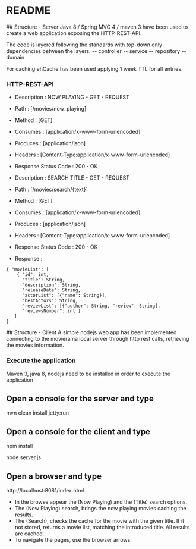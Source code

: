 # README #

## Structure - Server
Java 8 / Spring MVC 4 / maven 3 have been used to create a web application exposing the HTTP-REST-API.

The code is layered following the standards with top-down only dependencies between the layers.
-- controller
-- service
-- repository
-- domain

For caching ehCache has been used applying 1 week TTL for all entries. 

### HTTP-REST-API

- Description : NOW PLAYING - GET - REQUEST 
- Path        : [/movies/now_playing]
- Method      : [GET]
- Consumes    : [application/x-www-form-urlencoded]
- Produces    : [application/json]
- Headers     : [Content-Type:application/x-www-form-urlencoded]
- Response Status Code : 200 - OK

- Description : SEARCH TITLE - GET - REQUEST 
- Path        : [/movies/search/{text}]
- Method      : [GET]
- Consumes    : [application/x-www-form-urlencoded]
- Produces    : [application/json]
- Headers     : [Content-Type:application/x-www-form-urlencoded]
- Response Status Code : 200 - OK

- Response     : 
```
{ "movieList": [ 
    { "id": int,
      "title": String,
      "description": String,
      "releaseDate": String,
      "actorList": [{"name": String}], 
      "bestActors": String,
      "reviewList": [{"author": String, "review": String],
      "reviewsNumber": int } 
   ] 
}
```

## Structure - Client
A simple nodejs web app has been implemented connecting to the movierama local server through http rest calls, retrieving
the movies information.

### Execute the application
Maven 3, java 8, nodejs need to be installed in order to execute the application

## Open a console for the server and type     
mvn clean install jetty:run

## Open a console for the client and type 
npm install

node server.js

## Open a browser and type
http://localhost:8081/index.html

- In the browse appear the (Now Playing) and the (Title) search options. 
- The (Now Playing) search, brings the now playing movies caching the results. 
- The (Search), checks the cache for the movie with the given title. If it not stored, returns a movie list, matching the introduced title. All results are cached.
- To navigate the pages, use the browser arrows.
